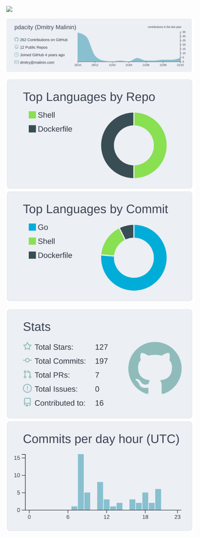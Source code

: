 ![](https://komarev.com/ghpvc/?username=pdacity)


[![](https://raw.githubusercontent.com/pdacity/pdacity/master/profile-summary-card-output/nord_bright/0-profile-details.svg)](https://github.com/pdacity/)


[![](https://raw.githubusercontent.com/pdacity/pdacity/master/profile-summary-card-output/nord_bright/1-repos-per-language.svg)](https://github.com/pdacity/) 
[![](https://raw.githubusercontent.com/pdacity/pdacity/master/profile-summary-card-output/nord_bright/2-most-commit-language.svg)](https://github.com/pdacity/)


[![](https://raw.githubusercontent.com/pdacity/pdacity/master/profile-summary-card-output/nord_bright/3-stats.svg)](https://github.com/pdacity/)
[![](https://raw.githubusercontent.com/pdacity/pdacity/master/profile-summary-card-output/nord_bright/4-productive-time.svg)](https://github.com/pdacity/)
